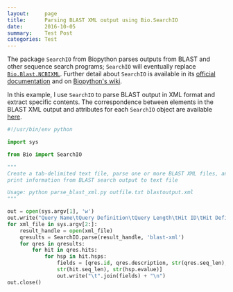```yaml
---
layout:     page
title:      Parsing BLAST XML output using Bio.SearchIO 
date:       2016-10-05
summary:    Test Post
categories: Test
---
```


The package `SearchIO` from Biopython parses outputs from BLAST and other sequence search programs; `SearchIO` will eventually replace [`Bio.Blast.NCBIXML`](http://biopython.org/DIST/docs/api/Bio.Blast.NCBIXML-module.html). Further detail about `SearchIO` is available in its [official documentation](http://biopython.org/DIST/docs/api/Bio.SearchIO-module.html) and on [Biopython's wiki](http://biopython.org/wiki/SearchIO).

In this example, I use `SearchIO` to parse BLAST output in XML format and extract specific contents. The correspondence between elements in the BLAST XML output and attributes for each `SearchIO` object are available [here](http://biopython.org/DIST/docs/api/Bio.SearchIO.BlastIO-module.html). 

```python
#!/usr/bin/env python

import sys

from Bio import SearchIO

"""
Create a tab-delimited text file, parse one or more BLAST XML files, and 
print information from BLAST search output to text file

Usage: python parse_blast_xml.py outfile.txt blastoutput.xml
"""

out = open(sys.argv[1], 'w')
out.write("Query Name\tQuery Definition\tQuery Length\tHit ID\tHit Defintion\tHit Length\teValue\n")
for xml_file in sys.argv[2:]:
    result_handle = open(xml_file)
	qresults = SearchIO.parse(result_handle, 'blast-xml')
	for qres in qresults:
	    for hit in qres.hits:
	        for hsp in hit.hsps:
	            fields = [qres.id, qres.description, str(qres.seq_len), hit.id, hit.description, 
                str(hit.seq_len), str(hsp.evalue)]
                out.write("\t".join(fields) + "\n")
out.close()
```